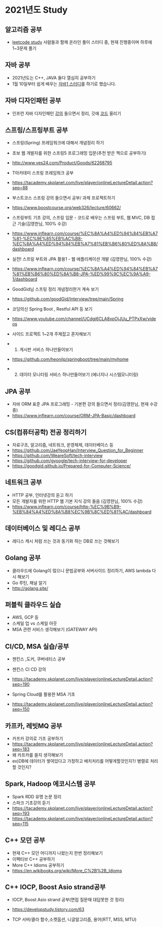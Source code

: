# 2021년도 Study

## 알고리즘 공부
- [leetcode study](https://github.com/heonilp/study/tree/master/leetcode) 사람들과 함께 온라인 풀이 스터디 중, 현재 진행중이며 하루에 1~3문제 풀기

## 자바 공부
- 2021년도는 C++, JAVA 둘다 열심히 공부하기
- 1월 10일부터 쉽게 배우는 [자바1 스터디](https://github.com/heonilp/study/tree/master/JAVA%20study)를 하기로 했습니다.

## 자바 디자인패턴 공부
- 인프런 자바 디자인패턴 [강의](https://www.inflearn.com/course/%EC%9E%90%EB%B0%94-%EB%94%94%EC%9E%90%EC%9D%B8-%ED%8C%A8%ED%84%B4/dashboard) 들으면서 정리, 깃에 [코드](https://github.com/heonilp/study/tree/master/Java%20Gof%20Design%20Pattern) 올리기

## 스프링/스프링부트 공부
- 스프링(Spring) 프레임워크에 대해서 개념정리 하기
- 초보 웹 개발자를 위한 스프링5 프로그래밍 입문(추천 받은 책으로 공부하기) 
- http://www.yes24.com/Product/Goods/62268795

- T아카데미 스프링 프레임워크 공부
- https://tacademy.skplanet.com/live/player/onlineLectureDetail.action?seq=88

- 부스트코스 스프링 강의 들으면서 공부/ 과제 프로젝트하기
- https://www.boostcourse.org/web326/lecture/60662/

- 스프링부트 기초 강의, 스프링 입문 - 코드로 배우는 스프링 부트, 웹 MVC, DB 접근 기술(김영한님, 100% 수강)
- https://www.inflearn.com/course/%EC%8A%A4%ED%94%84%EB%A7%81-%EC%9E%85%EB%AC%B8-%EC%8A%A4%ED%94%84%EB%A7%81%EB%B6%80%ED%8A%B8/dashboard

- 실전! 스프링 부트와 JPA 활용1 - 웹 애플리케이션 개발 (김영한님, 100% 수강)
- https://www.inflearn.com/course/%EC%8A%A4%ED%94%84%EB%A7%81%EB%B6%80%ED%8A%B8-JPA-%ED%99%9C%EC%9A%A9-1/dashboard

- GoodGid님 스프링 정리 개념정리한거 계속 보기
- https://github.com/goodGid/Interview/tree/main/Spring

- 코딩의신 Spring Boot , Restful API 등 보기
- https://www.youtube.com/channel/UCdgj6CLA8xpOjJUu_PTPxXw/videos

- 사이드 프로젝트 1~2개 주제잡고 혼자해보기
- 1. 게시판 서비스 하나만들어보기
- https://github.com/heonilp/springboot/tree/main/myhome

- 2. 데이터 모니터링 서비스 하나만들어보기 (에너지나 시스템모니터링)

## JPA 공부
- 자바 ORM 표준 JPA 프로그래밍 - 기본편 강의 들으면서 정리(김영한님, 현재 수강중)
- https://www.inflearn.com/course/ORM-JPA-Basic/dashboard

## CS(컴퓨터공학) 전공 정리하기
- 자료구조, 알고리즘, 네트워크, 운영체제, 데이터베이스 등
- https://github.com/JaeYeopHan/Interview_Question_for_Beginner
- https://github.com/WeareSoft/tech-interview
- https://github.com/gyoogle/tech-interview-for-developer
- https://goodgid.github.io/Prepared-for-Computer-Science/

## 네트워크 공부
- HTTP 공부, 인터넷강의 듣고 하기
- 모든 개발자를 위한 HTTP 웹 기본 지식 강의 들음 (김영한님, 100% 수강)
- https://www.inflearn.com/course/http-%EC%9B%B9-%EB%84%A4%ED%8A%B8%EC%9B%8C%ED%81%AC/dashboard

## 데이터베이스 및 레디스 공부
- 레디스 캐시 처럼 쓰는 것과 동기화 하는 DB로 쓰는 것해보기

## Golang 공부
- 클라우드에 Golang이 많으니 문법공부와 서버사이드 정리하기, AWS lambda 다시 해보기
- Go 루틴, 채널 알기
- http://golang.site/

## 퍼블릭 클라우드 실습
- AWS, GCP 등
- 스케일 업 vs 스케일 아웃
- MSA 관련 서비스 생각해보기 (GATEWAY API)

## CI/CD, MSA 실습/공부
- 젠킨스 ,도커, 쿠버네티스 공부
- 젠킨스 CI CD 강의
- https://tacademy.skplanet.com/live/player/onlineLectureDetail.action?seq=190

- Spring Cloud를 활용한 MSA 기초
- https://tacademy.skplanet.com/live/player/onlineLectureDetail.action?seq=150

## 카프카, 레빗MQ 공부
- 카프카 강의로 기초 공부하기
- https://tacademy.skplanet.com/live/player/onlineLectureDetail.action?seq=183
- 왜 카프카를 쓸지 생각해보기
- ex)DB에 데이터가 쌓여있다고 가정하고 배치처리를 어떻게할것인지?/ 병렬로 처리할 것인지?

## Spark, Hadoop 에코시스템 공부
- Spark RDD 유명 논문 정리
- 스파크 기초강의 듣기
- https://tacademy.skplanet.com/live/player/onlineLectureDetail.action?seq=193
- https://tacademy.skplanet.com/live/player/onlineLectureDetail.action?seq=115

## C++ 모던 공부
- 현재 C++ 모던 어디까지 나왔는지 한번 정리해보기
- 이펙티브 C++ 공부하기
- More C++ Idioms 공부하기
- https://en.wikibooks.org/wiki/More_C%2B%2B_Idioms

## C++ IOCP, Boost Asio strand공부
- IOCP, Boost Asio strand 공부(면접 질문때 대답못한 것 정리)
- https://developstudy.tistory.com/63

- TCP 서버/클라 함수,소켓옵션, 니글알고리즘, 용어(RTT, MSS, MTU)

